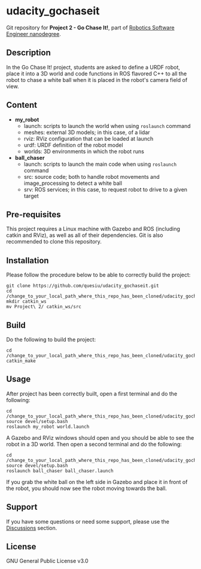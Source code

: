 # udacity_gochaseit
Git repository for **Project 2 - Go Chase It!**, part of [Robotics Software Engineer nanodegree](https://www.udacity.com/course/robotics-software-engineer--nd209).

## Description
In the Go Chase It! project, students are asked to define a URDF robot, place it into a 3D world and code functions in ROS flavored C++ to all the robot to chase a white ball when it is placed in the robot's camera field of view.

## Content
- **my_robot**
  - launch: scripts to launch the world when using `roslaunch` command
  - meshes: external 3D models; in this case, of a lidar
  - rviz: RViz configuration that can be loaded at launch
  - urdf: URDF definition of the robot model
  - worlds: 3D environments in which the robot runs
- **ball_chaser** 
  - launch: scripts to launch the main code when using `roslaunch` command
  - src: source code; both to handle robot movements and image_processing to detect a white ball 
  - srv: ROS services; in this case, to request robot to drive to a given target 
## Pre-requisites
This project requires a Linux machine with Gazebo and ROS (including catkin and RViz), as well as all of their dependencies.
Git is also recommended to clone this repository.

## Installation
Please follow the procedure below to be able to correctly build the project:
```
git clone https://github.com/quesiu/udacity_gochaseit.git
cd /change_to_your_local_path_where_this_repo_has_been_cloned/udacity_gochaseit
mkdir catkin_ws
mv Project\ 2/ catkin_ws/src
```

## Build
Do the following to build the project:
```
cd /change_to_your_local_path_where_this_repo_has_been_cloned/udacity_gochaseit/catkin_ws
catkin_make
```

## Usage
After project has been correctly built, open a first terminal and do the following:
```
cd /change_to_your_local_path_where_this_repo_has_been_cloned/udacity_gochaseit/catkin_ws
source devel/setup.bash
roslaunch my_robot world.launch
```
A Gazebo and RViz windows should open and you should be able to see the robot in a 3D world.
Then open a second terminal and do the following:
```
cd /change_to_your_local_path_where_this_repo_has_been_cloned/udacity_gochaseit/catkin_ws
source devel/setup.bash
roslaunch ball_chaser ball_chaser.launch
```
If you grab the white ball on the left side in Gazebo and place it in front of the robot, you should now see the robot moving towards the ball.

## Support
If you have some questions or need some support, please use the [Discussions](https://github.com/quesiu/udacity_gochaseit/discussions) section.

## License
GNU General Public License v3.0
